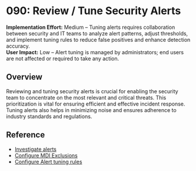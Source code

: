 # 090: Review / Tune Security Alerts
**Implementation Effort:** Medium – Tuning alerts requires collaboration between security and IT teams to analyze alert patterns, adjust thresholds, and implement tuning rules to reduce false positives and enhance detection accuracy.  
**User Impact:** Low – Alert tuning is managed by administrators; end users are not affected or required to take any action.  

## Overview
Reviewing and tuning security alerts is crucial for enabling the security team to concentrate on the most relevant and critical threats. This prioritization is vital for ensuring efficient and effective incident response. Tuning alerts also helps in minimizing noise and ensures adherence to industry standards and regulations.

## Reference
* [Investigate alerts](https://learn.microsoft.com/en-us/defender-for-identity/alerts-overview)  
* [Configure MDI Exclusions](https://learn.microsoft.com/en-us/defender-for-identity/exclusions)  
* [Configure Alert tuning rules](https://learn.microsoft.com/en-us/defender-xdr/investigate-alerts?tabs=settings#tune-an-alert)  


